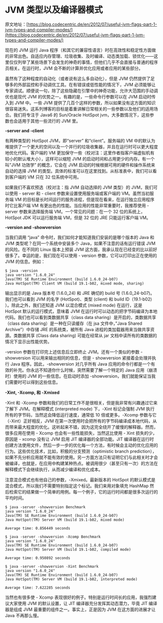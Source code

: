 # JVM 类型以及编译器模式

原文地址：[https://blog.codecentric.de/en/2012/07/useful-jvm-flags-part-1-jvm-types-and-compiler-modes/](https://blog.codecentric.de/en/2012/07/useful-jvm-flags-part-1-jvm-types-and-compiler-modes/)

现在的 JVM 运行 Java 程序（和其它的兼容性语言）时在高效性和稳定性方面做的非常出色。自适应内存管理、垃圾收集、及时编译、动态类加载、锁优化——这里仅仅列举了某些场景下会发生的神奇的事情，但他们几乎不会直接与普通的程序员相关。在运行时，JVM 会不断的计算并优化应用或者应用的某些部分。

虽然有了这种程度的自动化（或者说有这么多自动化），但是 JVM 仍然提供了足够多的外部监控和手动调优工具。在有错误或低性能的情况下，JVM 必须能够让专家调试。顺便说一句，除了这些隐藏在引擎中的神奇功能，允许大范围的手动调优也是现代 JVM 的优势之一。有趣的是，一些命令行参数可以在 JVM 启动时传入到 JVM 中。一些 JVM 提供了几百个这样的参数，所以如果没有这方面的知识很容易迷失。这系列博客的目标是着重讲解日常相关的一些参数以及他们的适用场合。我们将专注于 Java6 的 Sun/Oracle HotSpot jvm，大多数情况下，这些参数也会适用于其他一些流行的 JVM 里。

**-server and -client**

有两种类型的 HotSpot JVM，即“server” 和“client”。服务端的 VM 中的默认为堆提供了一个更大的空间以及一个并行的垃圾收集器，并且在运行时可以更大程度地优化代码。客户端的 VM 更加保守一些（校对注：这里作者指客户端虚拟机有较小的默认堆大小），这样可以缩短 JVM 的启动时间和占用更少的内存。有一个叫”JVM 功效学” 的概念，它会在 JVM 启动的时候根据可用的硬件和操作系统来自动的选择 JVM 的类型。具体的标准可以在这里找到。从标准表中，我们可以看到客户端的 VM 只在 32 位系统中可用。

如果我们不喜欢预选（校对注：指 JVM 自动选择的 JVM 类型）的 JVM，我们可以使用 - server 和 - client 参数来设置使用服务端或客户端的 VM。虽然当初服务端 VM 的目标是长时间运行的服务进程，但是现在看来，在运行独立应用程序时它比客户端 VM 有更出色的性能。当应用的性能非常重要时，我推荐使用 - server 参数来选择服务端 VM。一个常见的问题：在一个 32 位的系统上，HotSpot JDK 可以运行服务端 VM，但是 32 位的 JRE 只能运行客户端 VM。

**-version and -showversion**

当我们调用 “java” 命令时，我们如何才能知道我们安装的是哪个版本的 Java 和 JVM 类型呢？在同一个系统中安装多个 Java，如果不注意的话有运行错误 JVM 的风险。在不同的 Linux 版本上预装 JVM 这方面，我承认现在已经变的比以前好很多了。幸运的是，我们现在可以使用 - version 参数，它可以打印出正在使用的 JVM 的信息。例如：

```
$ java -version
java version "1.6.0_24"
Java(TM) SE Runtime Environment (build 1.6.0_24-b07)
Java HotSpot(TM) Client VM (build 19.1-b02, mixed mode, sharing)
```

输出显示的是 Java 版本号 (1.6.0_24) 和 JRE 确切的 build 号 (1.6.0_24-b07)。我们也可以看到 JVM 的名字 (HotSpot)、类型 (client) 和 build ID（19.1-b02) ）。除此之外，我们还知道 JVM 以混合模式 (mixed mode) 在运行，这是 HotSpot 默认的运行模式，意味着 JVM 在运行时可以动态的把字节码编译为本地代码。我们也可以看到类数据共享（class data sharing）是开启的，类数据共享（class data sharing）是一种在只读缓存（在 jsa 文件中，”Java Shared Archive”）中存储 JRE 的系统类，被所有 Java 进程的类加载器用来当做共享资源。类数据共享 (Class data sharing) 可能在经常从 jar 文档中读所有的类数据的情况下显示出性能优势。

-version 参数在打印完上述信息后立即终止 JVM。还有一个类似的参数 - showversion 可以用来输出相同的信息，但是 - showversion 紧接着会处理并执行 Java 程序。因此，-showversion 对几乎所有 Java 应用的命令行都是一个有效的补充。你永远不知道你什么时候，突然需要了解一个特定的 Java 应用（崩溃时）使用的 JVM 的一些信息。在启动时添加 -showversion，我们就能保证当我们需要时可以得到这些信息。

**-Xint, -Xcomp, 和 -Xmixed**

-Xint 和 -Xcomp 参数和我们的日常工作不是很相关，但是我非常有兴趣通过它来了解下 JVM。在解释模式 (interpreted mode) 下，-Xint 标记会强制 JVM 执行所有的字节码，当然这会降低运行速度，通常低 10 倍或更多。-Xcomp 参数与它（-Xint）正好相反，JVM 在第一次使用时会把所有的字节码编译成本地代码，从而带来最大程度的优化。这听起来不错，因为这完全绕开了缓慢的解释器。然而，很多应用在使用 - Xcomp 也会有一些性能损失，当然这比使用 - Xint 损失的少，原因是 - xcomp 没有让 JVM 启用 JIT 编译器的全部功能。JIT 编译器在运行时创建方法使用文件，然后一步一步的优化每一个方法，有时候会主动的优化应用的行为。这些优化技术，比如，积极的分支预测（optimistic branch prediction），如果不先分析应用就不能有效的使用。另一方面方法只有证明它们与此相关时才会被编译，也就是，在应用中构建某种热点。被调用很少（甚至只有一次）的方法在解释模式下会继续执行，从而减少编译和优化成本。

注意混合模式也有他自己的参数，-Xmixed。最新版本的 HotSpot 的默认模式是混合模式，所以我们不需要特别指定这个标记。我们来用对象填充 HashMap 然后检索它的结果做一个简单的用例。每一个例子，它的运行时间都是很多次运行的平均时间。

```
$ java -server -showversion Benchmark
java version "1.6.0_24"
Java(TM) SE Runtime Environment (build 1.6.0_24-b07)
Java HotSpot(TM) Server VM (build 19.1-b02, mixed mode)
 
Average time: 0.856449 seconds
```

```
$ java -server -showversion -Xcomp Benchmark
java version "1.6.0_24"
Java(TM) SE Runtime Environment (build 1.6.0_24-b07)
Java HotSpot(TM) Server VM (build 19.1-b02, compiled mode)
 
Average time: 0.950892 seconds
```

```
$ java -server -showversion -Xint Benchmark
java version "1.6.0_24"
Java(TM) SE Runtime Environment (build 1.6.0_24-b07)
Java HotSpot(TM) Server VM (build 19.1-b02, interpreted mode)
 
Average time: 7.622285 seconds
```

当然也有很多使 - Xcomp 表现很好的例子。特别是运行时间长的应用，我强烈建议大家使用 JVM 的默认设置，让 JIT 编译器充分发挥其动态潜力，毕竟 JIT 编译器是组成 JVM 最重要的组件之一。事实上，正是因为 JVM 在这方面的进展才让 Java 不再那么慢。